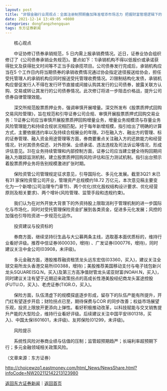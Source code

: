 ```yaml
---
layout: post
title: "非银金融行业周观点：全面注册制预期叠加降准增添市场活力 把握财富管理逻辑下的配置机遇"
date: 2021-12-14 13:49:05 +0800
categories: dongfangzhengquan
tags: 东方证券新闻
---
```

<p>　　核心观点</p>
 <p>　　中证协修订债券承销规范，5 日内需上报承销费情况。近日，证券业协会组织修订了《公司债券承销业务规范》。要点如下：1)承销机构不得以低报价或承诺获得批文及获得批文时间等不正当手段承揽项目。公司债券发行完成后，承销机构应当在5 个工作日内将当期债券的承销收费情况通过协会指定途径报送给协会，担任受托管理人的承销机构应同时报送受托管理收费情况。2)限制结构化发债，承销机构应督促发行人不得在发行环节直接或间接认购其发行的公司债券，披露关联方认购、交易或转让其发行的公司债券情况。此次修订将进一步阻击价格战，提升公司债券自律管理效能。</p>
 <p>　　深交所规范股票质押业务，强调审慎开展增量。深交所发布《股票质押式回购交易风险管理》，旨在规范和引导证券公司合规、审慎开展股票质押式回购交易业务：1)证券公司应当审慎开展股票质押回购增量业务，增量业务规模须与存量业务风险管理能力和持续合规状况相匹配。对于每年新增规模，指引给出了明确的计算方式，主要依据违约率以及持续合规展业的年限。2)在融入方、融出方的管理、标的证券管理、融入资金用途管理等方面，券商要重点关注融入方的还款能力和经营情况，针对其债务偿还、对外担保、业绩承诺、违法违规及司法诉讼等情况，形成评估意见。3)在业务持续管理和内部控制方面，证券公司应当建立健全待购回期间融入方跟踪监测机制，建立股票质押回购风险评估和压力测试机制。指引出台预示着股票质押业务将告别规模激进扩张时期。</p>
 <p>　　保险资管公司管理规定征求意见，引导国际化、多元化发展。截至3Q21 末已有31 家保险资管公司开业，管理资产总规模约18.72 万亿元，本次意见稿主要变化为一个新增(公司治理专门章节)、两个优化(优化股权结构设计要求、优化经营原则及相关要求)、两个增补(风险管理、监管手段和违规约束)。</p>
 <p>　　我们认为在对外开放大背景下的外资持股上限取消利于管理机制的进一步国际化与市场化，同时对受托管理保险资金扩展到各类资金，促进多元化发展；风控的加强也引导险资进一步规范化运作。</p>
 <p>　　投资建议与投资标的</p>
 <p>　　券商方面，继续坚持衍生品与大公募两条主线，选取基本面优质标的，维持行业看好评级。推荐中信证券(600030，增持) 、广发证券(000776，增持)，同时建议关注中金公司(03908，未评级)。</p>
 <p>　　多元金融方面，港股推荐融资租赁龙头远东宏信(03360，买入)，建议关注全球交易所龙头香港交易所(00388，增持)；美股推荐美国移动支付与电子钱包新兴龙头SQUARE(SQ.N，买入)及第三方高净值财管龙头诺亚财富(NOAH.N，买入)，同时建议关注有望于近期迎来政策拐点的高成长性港美股经纪商龙头富途控股(FUTU.O，买入)、老虎证券(TIGR.O，买入)。</p>
 <p>　　保险方面，队伍清虚下的规模探底逐步形成，留存下的队伍产能有所提升，开门红有望逐步开启；财险拐点已至，期待保费与COR 的同步改善；权益市场展望乐观，投资上限放开更添向上弹性。看好积极推动改革，以科技赋能与交叉销售提升产能的大型险企，维持行业看好评级。后续建议关注中国平安(601318，买入)、中国太保(601601，未评级)、友邦保险(01299，未评级)。</p>
 <p>　　风险提示</p>
 <p>　　系统性风险对券商业绩与估值的压制；监管超预期趋严；长端利率超预期下行；多元金融领域相关政策风险。</p><p class="em_media">（文章来源：东方证券）</p>

<http://choicewzp1.eastmoney.com/html_News/NewsShare.html?infoCode=NW202112142213123980>

[返回东方证券新闻](//finews.withounder.com/dongfangzhengquan/)｜[返回首页](//finews.withounder.com/)